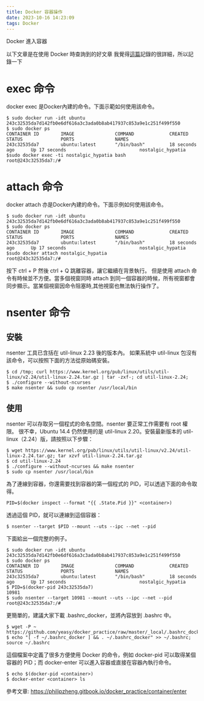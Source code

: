 ```yaml
---
title: Docker 容器操作
date: 2023-10-16 14:23:09
tags: Docker
---
```


Docker 進入容器 

以下文章是在使用 Docker 時查詢到的好文章 我覺得[這篇](https://philipzheng.gitbook.io/docker_practice/)記錄的很詳細，所以記錄一下

# exec 命令
docker exec 是Docker內建的命令。下面示範如何使用該命令。
```
$ sudo docker run -idt ubuntu
243c32535da7d142fb0e6df616a3c3ada0b8ab417937c853a9e1c251f499f550
$ sudo docker ps
CONTAINER ID        IMAGE               COMMAND             CREATED             STATUS              PORTS               NAMES
243c32535da7        ubuntu:latest       "/bin/bash"         18 seconds ago      Up 17 seconds                           nostalgic_hypatia
$sudo docker exec -ti nostalgic_hypatia bash
root@243c32535da7:/#
```

# attach 命令
docker attach 亦是Docker內建的命令。下面示例如何使用該命令。
```
$ sudo docker run -idt ubuntu
243c32535da7d142fb0e6df616a3c3ada0b8ab417937c853a9e1c251f499f550
$ sudo docker ps
CONTAINER ID        IMAGE               COMMAND             CREATED             STATUS              PORTS               NAMES
243c32535da7        ubuntu:latest       "/bin/bash"         18 seconds ago      Up 17 seconds                           nostalgic_hypatia
$sudo docker attach nostalgic_hypatia
root@243c32535da7:/#
```
按下 ctrl + P 然後 ctrl + Q 跳離容器，讓它繼續在背景執行。
但是使用 attach 命令有時候並不方便。當多個視窗同時 attach 到同一個容器的時候，所有視窗都會同步顯示。當某個視窗因命令阻塞時,其他視窗也無法執行操作了。

# nsenter 命令

## 安裝
nsenter 工具已含括在 util-linux 2.23 後的版本內。 如果系統中 util-linux 包沒有該命令，可以按照下面的方法從原始碼安裝。

```
$ cd /tmp; curl https://www.kernel.org/pub/linux/utils/util-linux/v2.24/util-linux-2.24.tar.gz | tar -zxf-; cd util-linux-2.24;
$ ./configure --without-ncurses
$ make nsenter && sudo cp nsenter /usr/local/bin
```

## 使用
nsenter 可以存取另一個程式的命名空間。nsenter 要正常工作需要有 root 權限。 很不幸，Ubuntu 14.4 仍然使用的是 util-linux 2.20。安裝最新版本的 util-linux（2.24）版，請按照以下步驟：
```
$ wget https://www.kernel.org/pub/linux/utils/util-linux/v2.24/util-linux-2.24.tar.gz; tar xzvf util-linux-2.24.tar.gz
$ cd util-linux-2.24
$ ./configure --without-ncurses && make nsenter
$ sudo cp nsenter /usr/local/bin
```

為了連線到容器，你還需要找到容器的第一個程式的 PID，可以透過下面的命令取得。
```
PID=$(docker inspect --format "{{ .State.Pid }}" <container>)
```
透過這個 PID，就可以連線到這個容器：
```
$ nsenter --target $PID --mount --uts --ipc --net --pid
```
下面給出一個完整的例子。
```
$ sudo docker run -idt ubuntu
243c32535da7d142fb0e6df616a3c3ada0b8ab417937c853a9e1c251f499f550
$ sudo docker ps
CONTAINER ID        IMAGE               COMMAND             CREATED             STATUS              PORTS               NAMES
243c32535da7        ubuntu:latest       "/bin/bash"         18 seconds ago      Up 17 seconds                           nostalgic_hypatia
$ PID=$(docker-pid 243c32535da7)
10981
$ sudo nsenter --target 10981 --mount --uts --ipc --net --pid
root@243c32535da7:/#
```
更簡單的，建議大家下載 .bashrc_docker，並將內容放到 .bashrc 中。
```
$ wget -P ~ https://github.com/yeasy/docker_practice/raw/master/_local/.bashrc_docker;
$ echo "[ -f ~/.bashrc_docker ] && . ~/.bashrc_docker" >> ~/.bashrc; source ~/.bashrc
```
這個檔案中定義了很多方便使用 Docker 的命令，例如 docker-pid 可以取得某個容器的 PID；而 docker-enter 可以進入容器或直接在容器內執行命令。
```
$ echo $(docker-pid <container>)
$ docker-enter <container> ls
```


參考文章: https://philipzheng.gitbook.io/docker_practice/container/enter